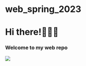 # web_spring_2023
<h1>Hi there!🙋🏻‍♂️</h1>
<h3>Welcome to my web repo</h3>
<img src="https://ds6br8f5qp1u2.cloudfront.net/blog/wp-content/uploads/2015/12/funny-cat-year2015-web-dev.gif?x82505" align="middle">